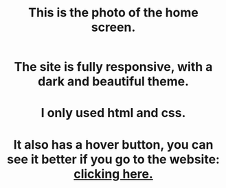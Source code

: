 <h1 align="center">This is the photo of the home screen.</h1>
<img src="https://github.com/tiago-bot/Responsive-login-page/assets/143096155/fb61a845-3155-45b4-b735-38a817f39913" alt="">
<h1 align="center">The site is fully responsive, with a dark and beautiful theme.</h1>
<h1 align="center">I only used html and css.</h1>
<h1 align="center">It also has a hover button, you can see it better if you go to the website: <a target="_blanck" href="https://tiago-bot.github.io/Responsive-login-page/">clicking here.</a></h1>

